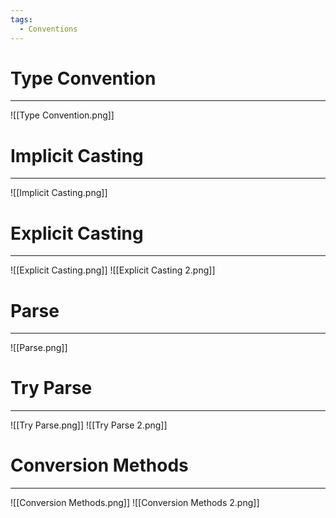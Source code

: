 ```yaml
---
tags:
  - Conventions
---
```


# Type Convention
---
![[Type Convention.png]]

# Implicit Casting
---
![[Implicit Casting.png]]

# Explicit Casting
---
![[Explicit Casting.png]]
![[Explicit Casting 2.png]]

# Parse
---
![[Parse.png]]

# Try Parse
---
![[Try Parse.png]]
![[Try Parse 2.png]]

# Conversion Methods
---
![[Conversion Methods.png]]
![[Conversion Methods 2.png]]












